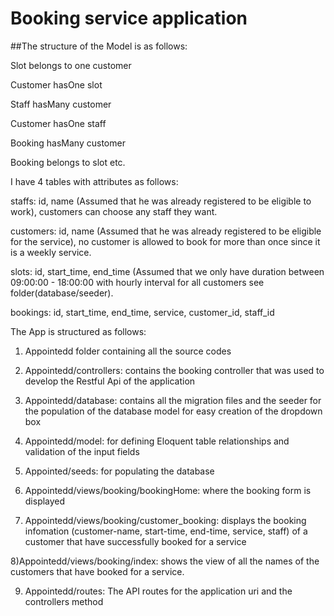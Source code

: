 # Booking service application 

##The structure of the Model is as follows:


Slot belongs to one customer

Customer hasOne slot

Staff hasMany customer

Customer hasOne staff

Booking hasMany customer

Booking belongs to slot etc.

I have 4 tables with attributes as follows:

staffs: id, name (Assumed that he was already registered to be eligible to work), customers can choose any staff they want.

customers: id, name (Assumed that he was already registered to be eligible for the service), no customer is allowed to book for more than once since it is a weekly service.

slots: id, start_time, end_time (Assumed that we only have duration between 09:00:00 - 18:00:00 with hourly interval for all customers see folder(database/seeder).

bookings: id, start_time, end_time, service, customer_id, staff_id

The App is structured as follows:

1) Appointedd folder containing all the source codes

2) Appointedd/controllers: contains the booking controller that was used to develop the Restful Api of the application

3) Appointedd/database: contains all the migration files and the seeder for the population of the database model for easy creation of the dropdown box

4) Appointedd/model: for defining Eloquent table relationships and validation of the input fields

5) Appointed/seeds: for populating the database

6) Appointedd/views/booking/bookingHome: where the booking form is displayed

7) Appointedd/views/booking/customer_booking: displays the booking infomation (customer-name, start-time, end-time, service, staff) of a customer that have successfully booked for a service

8)Appointedd/views/booking/index: shows the view of all the names of the customers that have booked for a service.

9) Appointedd/routes: The API routes for the application uri and the controllers method
